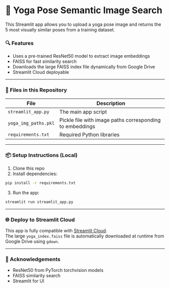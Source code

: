 # 🧘 Yoga Pose Semantic Image Search

This Streamlit app allows you to upload a yoga pose image and returns the 5 most visually similar poses from a training dataset.

### 🔍 Features
- Uses a pre-trained ResNet50 model to extract image embeddings
- FAISS for fast similarity search
- Downloads the large FAISS index file dynamically from Google Drive
- Streamlit Cloud deployable

---

### 📁 Files in this Repository

| File | Description |
|------|-------------|
| `streamlit_app.py` | The main app script |
| `yoga_img_paths.pkl` | Pickle file with image paths corresponding to embeddings |
| `requirements.txt` | Required Python libraries |

---

### 📦 Setup Instructions (Local)

1. Clone this repo  
2. Install dependencies:

```bash
pip install -r requirements.txt
```

3. Run the app:

```bash
streamlit run streamlit_app.py
```

---

### 🌐 Deploy to Streamlit Cloud

This app is fully compatible with [Streamlit Cloud](https://streamlit.io/cloud).  
The large `yoga_index.faiss` file is automatically downloaded at runtime from Google Drive using `gdown`.

---

### 🧠 Acknowledgements

- ResNet50 from PyTorch torchvision models
- FAISS similarity search
- Streamlit for UI
